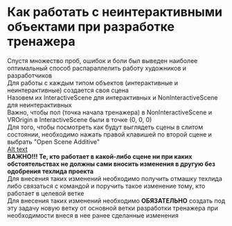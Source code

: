 # Как работать с неинтерактивными объектами при разработке тренажера

Спустя множество проб, ошибок и боли был выведен наиболее оптимальный способ распараллелить работу художников и разработчиков  
Для работы с каждым типом объектов (интерактивные и неинтерактивные) создается своя сцена  
Назовем их InteractiveScene для интерактивных и NonInteractiveScene  для неинтерактивных  
Важно, чтобы пол (точка начала тренажера) в NonInteractiveScene и VROrigin в InteractiveScene были в точке (0, 0, 0)  
Для того, чтобы посмотреть как будут выглядеть сцены в слитом состоянии, необходимо нажать правой клавишей по второй сцене и выбрать "Open Scene Additive"  
[Alt text](./Images/HowToWorkWithNonInteractiveObjects1.png)  
**<span color=red>ВАЖНО!!! Те, кто работает в какой-либо сцене ни при каких обстоятельствах не должны сами вносить изменения в другую без одобрения техлида проекта</span>**  
Для внесения таких изменений необходимо получить отмашку техлида либо связаться с командой и поручить такое изменение тому, кто работает в целевой ветке  
Для внесения таких изменений необходимо **ОБЯЗАТЕЛЬНО** создать под эту задачу новую ветку от основной ветки разработки тренажера при необходимости внеся в нее ранее сделанные изменения
